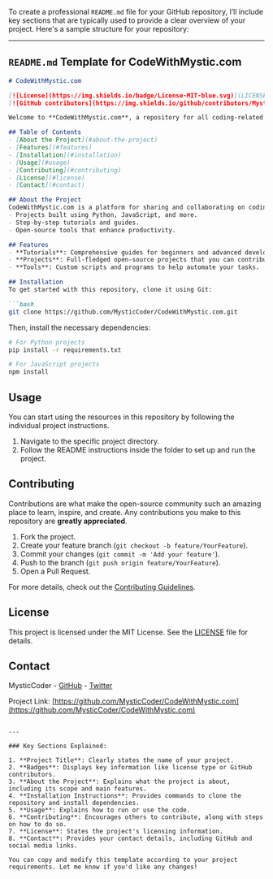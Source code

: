 To create a professional `README.md` file for your GitHub repository, I’ll include key sections that are typically used to provide a clear overview of your project. Here's a sample structure for your repository:

---

## `README.md` Template for **CodeWithMystic.com**

```markdown
# CodeWithMystic.com

[![License](https://img.shields.io/badge/License-MIT-blue.svg)](LICENSE)  
[![GitHub contributors](https://img.shields.io/github/contributors/MysticCoder/CodeWithMystic.com.svg)](https://github.com/MysticCoder/CodeWithMystic.com/graphs/contributors)

Welcome to **CodeWithMystic.com**, a repository for all coding-related projects, tutorials, and tools built by MysticCoder.

## Table of Contents
- [About the Project](#about-the-project)
- [Features](#features)
- [Installation](#installation)
- [Usage](#usage)
- [Contributing](#contributing)
- [License](#license)
- [Contact](#contact)

## About the Project
CodeWithMystic.com is a platform for sharing and collaborating on coding projects, tools, and educational resources. The repository includes:
- Projects built using Python, JavaScript, and more.
- Step-by-step tutorials and guides.
- Open-source tools that enhance productivity.

## Features
- **Tutorials**: Comprehensive guides for beginners and advanced developers.
- **Projects**: Full-fledged open-source projects that you can contribute to.
- **Tools**: Custom scripts and programs to help automate your tasks.

## Installation
To get started with this repository, clone it using Git:

```bash
git clone https://github.com/MysticCoder/CodeWithMystic.com.git
```

Then, install the necessary dependencies:

```bash
# For Python projects
pip install -r requirements.txt

# For JavaScript projects
npm install
```

## Usage
You can start using the resources in this repository by following the individual project instructions.

1. Navigate to the specific project directory.
2. Follow the README instructions inside the folder to set up and run the project.

## Contributing
Contributions are what make the open-source community such an amazing place to learn, inspire, and create. Any contributions you make to this repository are **greatly appreciated**.

1. Fork the project.
2. Create your feature branch (`git checkout -b feature/YourFeature`).
3. Commit your changes (`git commit -m 'Add your feature'`).
4. Push to the branch (`git push origin feature/YourFeature`).
5. Open a Pull Request.

For more details, check out the [Contributing Guidelines](CONTRIBUTING.md).

## License
This project is licensed under the MIT License. See the [LICENSE](LICENSE) file for details.

## Contact
MysticCoder - [GitHub](https://github.com/MysticCoder) - [Twitter](https://twitter.com/MysticCoder)

Project Link: [https://github.com/MysticCoder/CodeWithMystic.com](https://github.com/MysticCoder/CodeWithMystic.com)
```

---

### Key Sections Explained:

1. **Project Title**: Clearly states the name of your project.
2. **Badges**: Displays key information like license type or GitHub contributors.
3. **About the Project**: Explains what the project is about, including its scope and main features.
4. **Installation Instructions**: Provides commands to clone the repository and install dependencies.
5. **Usage**: Explains how to run or use the code.
6. **Contributing**: Encourages others to contribute, along with steps on how to do so.
7. **License**: States the project's licensing information.
8. **Contact**: Provides your contact details, including GitHub and social media links.

You can copy and modify this template according to your project requirements. Let me know if you'd like any changes!
